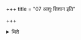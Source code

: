 +++
title = "07 आशुः शिशान इति"

+++

<details><summary>थिते</summary>

आशुः शिशान इति दक्षिणतो ब्रह्मा दशर्चेनान्वेति । मैत्रावरुणः प्रतिप्रस्थाता वा ७
</details>
